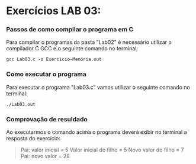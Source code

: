 # Exercícios LAB 03:

### Passos de como compilar o programa em C

Para compilar o programas da pasta "Lab02" é necessário utilizar o compilador C GCC e o seguinte comando no terminal:

`gcc Lab03.c -o Exercicio-Memória.out`

### Como executar o programa

Para executar o programa "Lab03.c" vamos utilizar o seguinte comando no terminal: 

`./Lab03.out`

### Comprovação de resuldado

Ao executarmos o comando acima o programa deverá exibir no terminal a resposta do exercício:

> Pai: valor inicial = 5
> Valor inicial do filho = 5
> Novo valor do filho = 7
> Pai: novo valor = 28

